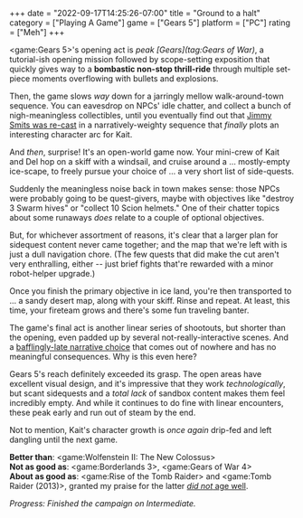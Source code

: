 +++
date = "2022-09-17T14:25:26-07:00"
title = "Ground to a halt"
category = ["Playing A Game"]
game = ["Gears 5"]
platform = ["PC"]
rating = ["Meh"]
+++

<game:Gears 5>'s opening act is <i>peak [Gears](tag:Gears of War)</i>, a tutorial-ish opening mission followed by scope-setting exposition that quickly gives way to a <b>bombastic non-stop thrill-ride</b> through multiple set-piece moments overflowing with bullets and explosions.

Then, the game slows <i>way</i> down for a jarringly mellow walk-around-town sequence.  You can eavesdrop on NPCs' idle chatter, and collect a bunch of nigh-meaningless collectibles, until you eventually find out that <a href="https://gearsofwar.fandom.com/wiki/Oscar_Diaz">Jimmy Smits was re-cast</a> in a narratively-weighty sequence that <i>finally</i> plots an interesting character arc for Kait.

And <i>then</i>, surprise!  It's an open-world game now.  Your mini-crew of Kait and Del hop on a skiff with a windsail, and cruise around a ... mostly-empty ice-scape, to freely pursue your choice of ... a very short list of side-quests.

Suddenly the meaningless noise back in town makes sense: those NPCs were probably going to be quest-givers, maybe with objectives like "destroy 3 Swarm hives" or "collect 10 Scion helmets."  One of their chatter topics about some runaways <i>does</i> relate to a couple of optional objectives.

But, for whichever assortment of reasons, it's clear that a larger plan for sidequest content never came together; and the map that we're left with is just a dull navigation chore.  (The few quests that did make the cut aren't very enthralling, either -- just brief fights that're rewarded with a minor robot-helper upgrade.)

Once you finish the primary objective in ice land, you're then transported to ... a sandy desert map, along with your skiff.  Rinse and repeat.  At least, this time, your fireteam grows and there's some fun traveling banter.

The game's final act is another linear series of shootouts, but shorter than the opening, even padded up by several not-really-interactive scenes.  And a <a href="https://www.eurogamer.net/gears-of-war-5-ending-choice-6030">bafflingly-late narrative choice</a> that comes out of nowhere and has no meaningful consequences.  Why is this even here?

Gears 5's reach definitely exceeded its grasp.  The open areas have excellent visual design, and it's impressive that they work <i>technologically</i>, but scant sidequests and a <i>total lack</i> of sandbox content makes them feel incredibly empty.  And while it continues to do fine with linear encounters, these peak early and run out of steam by the end.

Not to mention, Kait's character growth is <i>once again</i> drip-fed and left dangling until the next game.

<b>Better than</b>: <game:Wolfenstein II: The New Colossus>  
<b>Not as good as</b>: <game:Borderlands 3>, <game:Gears of War 4>  
<b>About as good as</b>: <game:Rise of the Tomb Raider> and <game:Tomb Raider (2013)>, granted my praise for the latter [<i>did not</i> age well]($SiteBaseURL$2018/07/27/melancholy-of-the-tomb-raider/).

<i>Progress: Finished the campaign on Intermediate.</i>
